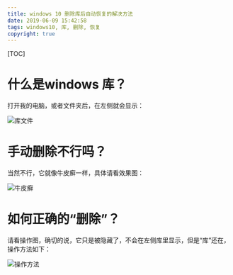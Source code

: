 ```yaml
---
title: windows 10 删除库后自动恢复的解决方法
date: 2019-06-09 15:42:58
tags: windows10, 库, 删除, 恢复
copyright: true
---
```


[TOC]

# 什么是windows 库？

打开我的电脑，或者文件夹后，在左侧就会显示：



![库文件](http://wx2.sinaimg.cn/large/96e311f0gy1g3uycyczdij20490fkglu.jpg)

# 手动删除不行吗？

当然不行，它就像牛皮癣一样，具体请看效果图：

![牛皮癣](http://ws3.sinaimg.cn/large/96e311f0gy1g3uydouvp8g20g808q414.gif)



# 如何正确的“删除”？

请看操作图，确切的说，它只是被隐藏了，不会在左侧库里显示，但是“库”还在，操作方法如下：

![操作方法](http://ws4.sinaimg.cn/large/96e311f0gy1g3uyql0zj0g20s60lmn71.gif)




